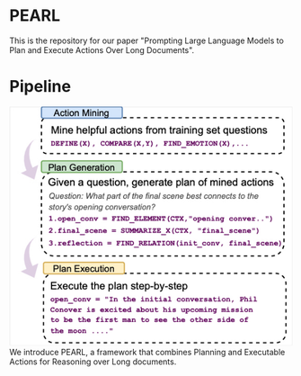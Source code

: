 # PEARL

This is the repository for our paper "Prompting Large Language Models to
Plan and Execute Actions Over Long Documents".

# Pipeline
![](figures/pearl.png)
We introduce PEARL, a framework that combines Planning and Executable Actions for Reasoning over Long documents.



